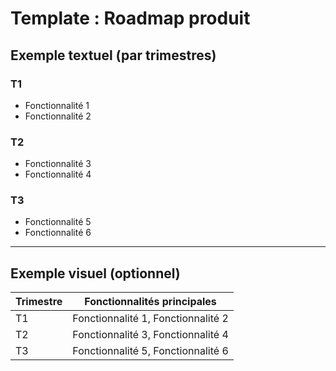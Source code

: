 # Template : Roadmap produit  

## Exemple textuel (par trimestres)  

### T1  
- Fonctionnalité 1  
- Fonctionnalité 2  

### T2  
- Fonctionnalité 3  
- Fonctionnalité 4  

### T3  
- Fonctionnalité 5  
- Fonctionnalité 6  

---

## Exemple visuel (optionnel)  
| Trimestre | Fonctionnalités principales         |
|-----------|-------------------------------------|
| T1        | Fonctionnalité 1, Fonctionnalité 2 |
| T2        | Fonctionnalité 3, Fonctionnalité 4 |
| T3        | Fonctionnalité 5, Fonctionnalité 6 |
